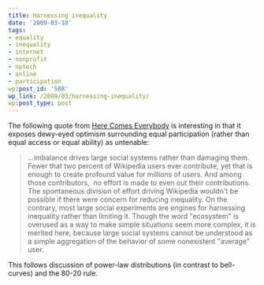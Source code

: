 ```yaml
---
title: Harnessing inequality
date: '2009-03-18'
tags:
- equality
- inequality
- internet
- nonprofit
- nptech
- online
- participation
wp:post_id: '508'
wp_link: /2009/03/harnessing-inequality/
wp:post_type: post
---
```


The following quote from [Here Comes Everybody](http://www.amazon.com/Here-Comes-Everybody-Organizing-Organizations/dp/1594201536) is interesting in that it exposes dewy-eyed optimism surrounding equal participation (rather than equal access or equal ability) as untenable:

> ...imbalance drives large social systems rather than damaging them. Fewer that two percent of Wikipedia users ever contribute, yet that is enough to create profound value for millions of users. And among those contributors,  no effort is made to even out their contributions. The spontaneous division of effort driving Wikipedia wouldn't be possible if there were concern for reducing inequality. On the contrary, most large social experiments are engines for harnessing inequality rather than limiting it. Though the word "ecosystem" is overused as a way to make simple situations seem more complex, it is merited here, because large social systems cannot be understood as a simple aggregation of the behavior of some nonexistent "average" user.

This follows discussion of power-law distributions (in contrast to bell-curves) and the 80-20 rule.

